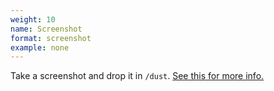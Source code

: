 ```yaml
---
weight: 10
name: Screenshot
format: screenshot
example: none
---
```

Take a screenshot and drop it in `/dust`. [See this for more info.](https://monome.org/docs/norns/help/#png)